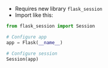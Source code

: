 - Requires new library `flask_session`
- Import like this:
```python
from flask_session import Session

# Configure app
app = Flask(__name__)

# Configure session
Session(app)
```